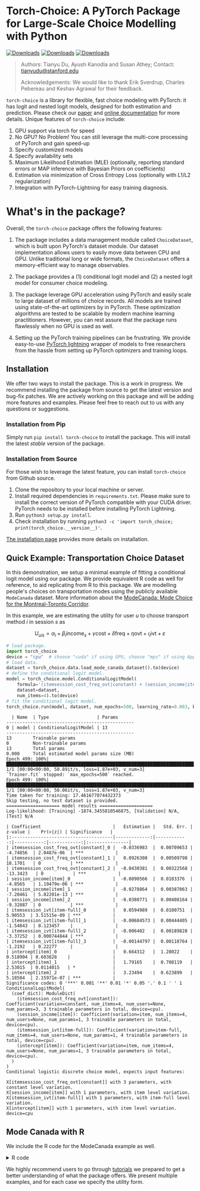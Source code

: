 # Torch-Choice: A PyTorch Package for Large-Scale Choice Modelling with Python
[![Downloads](https://static.pepy.tech/badge/torch-choice)](https://pepy.tech/project/torch-choice)
[![Downloads](https://static.pepy.tech/badge/torch-choice/month)](https://pepy.tech/project/torch-choice)
[![Downloads](https://static.pepy.tech/badge/torch-choice/week)](https://pepy.tech/project/torch-choice)

> Authors: Tianyu Du, Ayush Kanodia and Susan Athey; Contact: tianyudu@stanford.edu
>
> Acknowledgements: We would like to thank Erik Sverdrup, Charles Pebereau and Keshav Agrawal for their feedback.

`torch-choice` is a library for flexible, fast choice modeling with PyTorch: it has logit and nested logit models, designed for both estimation and prediction. Please check our [paper](https://arxiv.org/abs/2304.01906) and [online documentation](https://gsbdbi.github.io/torch-choice/) for more details.
Unique features of `torch-choice` include:
1. GPU support via torch for speed
2. No GPU? No Problem! You can still leverage the multi-core processing of PyTorch and gain speed-up
3. Specify customized models
4. Specify availability sets
5. Maximum Likelihood Estimation (MLE) (optionally, reporting standard errors or MAP inference with Bayesian Priors on coefficients)
6. Estimation via minimization of Cross Entropy Loss (optionally with L1/L2 regularization)
7. Integration with PyTorch-Lightning for easy training diagnosis.

# What's in the package?
Overall, the `torch-choice` package offers the following features:

1. The package includes a data management module called `ChoiceDataset`, which is built upon PyTorch's dataset module. Our dataset implementation allows users to easily move data between CPU and GPU. Unlike traditional long or wide formats, the `ChoiceDataset` offers a memory-efficient way to manage observables.

2. The package provides a (1) conditional logit model and (2) a nested logit model for consumer choice modeling.

3. The package leverage GPU acceleration using PyTorch and easily scale to large dataset of millions of choice records. All models are trained using state-of-the-art optimizers by in PyTorch. These optimization algorithms are tested to be scalable by modern machine learning practitioners. However, you can rest assure that the package runs flawlessly when no GPU is used as well.

4. Setting up the PyTorch training pipelines can be frustrating. We provide easy-to-use [PyTorch lightning](https://www.pytorchlightning.ai) wrapper of models to free researchers from the hassle from setting up PyTorch optimizers and training loops.


## Installation
We offer two ways to install the package. This is a work in progress. We recommend installing the package from source to get the latest version and bug-fix patches.
We are actively working on this package and will be adding more features and examples. Please feel free to reach out to us with any questions or suggestions.

### Installation from Pip
Simply run `pip install torch-choice` to install the package. This will install the latest *stable* version of the package.

### Installation from Source
For those wish to leverage the latest feature, you can install `torch-choice` from Github source.

1. Clone the repository to your local machine or server.
2. Install required dependencies in `requirements.txt`. Please make sure to install the correct version of PyTorch compatible with your CUDA driver. PyTorch needs to be installed before installing PyTorch Lightning.
3. Run `python3 setup.py install`.
4. Check installation by running `python3 -c 'import torch_choice; print(torch_choice.__version__)'`.

[The installation page](https://gsbdbi.github.io/torch-choice/install/) provides more details on installation.

## Quick Example: Transportation Choice Dataset
In this demonstration, we setup a minimal example of fitting a conditional logit model using our package. We provide equivalent R code as well for reference, to aid replicating from R to this package. We are modelling people's choices on transportation modes using the publicly available `ModeCanada` dataset.
More information about the [ModeCanada: Mode Choice for the Montreal-Toronto Corridor](https://www.rdocumentation.org/packages/mlogit/versions/1.1-1/topics/ModeCanada).

In this example, we are estimating the utility for user $u$ to choose transport method $i$ in session $s$ as

$$
U_{uis} = \alpha_i + \beta_i \text{income}_s + \gamma \text{cost} + \delta \text{freq} + \eta \text{ovt} + \iota_i \text{ivt} + \varepsilon
$$

```python
# load package.
import torch_choice
device = "cpu"  # choose "cuda" if using GPU, choose "mps" if using Apple Silicon.
# load data.
dataset = torch_choice.data.load_mode_canada_dataset().to(device)
# define the conditional logit model.
model = torch_choice.model.ConditionalLogitModel(
    formula='(itemsession_cost_freq_ovt|constant) + (session_income|item) + (itemsession_ivt|item-full) + (intercept|item)',
    dataset=dataset,
    num_items=4).to(device)
# fit the conditional logit model.
torch_choice.run(model, dataset, num_epochs=500, learning_rate=0.003, batch_size=-1, model_optimizer="LBFGS", device=device)
```
```
  | Name  | Type                  | Params
------------------------------------------------
0 | model | ConditionalLogitModel | 13
------------------------------------------------
13        Trainable params
0         Non-trainable params
13        Total params
0.000     Total estimated model params size (MB)
Epoch 499: 100%|█████████████████████████████████████████████████████████████████████████████████████████████████████████████████████████████████████████████████████████████| 1/1 [00:00<00:00, 50.89it/s, loss=1.87e+03, v_num=3]
`Trainer.fit` stopped: `max_epochs=500` reached.
Epoch 499: 100%|█████████████████████████████████████████████████████████████████████████████████████████████████████████████████████████████████████████████████████████████| 1/1 [00:00<00:00, 50.06it/s, loss=1.87e+03, v_num=3]
Time taken for training: 17.461677074432373
Skip testing, no test dataset is provided.
==================== model results ====================
Log-likelihood: [Training] -1874.3455810546875, [Validation] N/A, [Test] N/A

| Coefficient                           |   Estimation |   Std. Err. |    z-value |    Pr(>|z|) | Significance   |
|:--------------------------------------|-------------:|------------:|-----------:|------------:|:---------------|
| itemsession_cost_freq_ovt[constant]_0 |  -0.0336983  |  0.00709653 |  -4.74856  | 2.0487e-06  | ***            |
| itemsession_cost_freq_ovt[constant]_1 |   0.0926308  |  0.00509798 |  18.1701   | 0           | ***            |
| itemsession_cost_freq_ovt[constant]_2 |  -0.0430381  |  0.00322568 | -13.3423   | 0           | ***            |
| session_income[item]_0                |  -0.0890566  |  0.0183376  |  -4.8565   | 1.19479e-06 | ***            |
| session_income[item]_1                |  -0.0278864  |  0.00387063 |  -7.20461  | 5.82201e-13 | ***            |
| session_income[item]_2                |  -0.0380771  |  0.00408164 |  -9.32887  | 0           | ***            |
| itemsession_ivt[item-full]_0          |   0.0594989  |  0.0100751  |   5.90553  | 3.51515e-09 | ***            |
| itemsession_ivt[item-full]_1          |  -0.00684573 |  0.00444405 |  -1.54043  | 0.123457    |                |
| itemsession_ivt[item-full]_2          |  -0.006402   |  0.00189828 |  -3.37252  | 0.000744844 | ***            |
| itemsession_ivt[item-full]_3          |  -0.00144797 |  0.00118764 |  -1.2192   | 0.22277     |                |
| intercept[item]_0                     |   0.664312   |  1.28022    |   0.518904 | 0.603828    |                |
| intercept[item]_1                     |   1.79165    |  0.708119   |   2.53015  | 0.0114015   | *              |
| intercept[item]_2                     |   3.23494    |  0.623899   |   5.18504  | 2.15971e-07 | ***            |
Significance codes: 0 '***' 0.001 '**' 0.01 '*' 0.05 '.' 0.1 ' ' 1
ConditionalLogitModel(
  (coef_dict): ModuleDict(
    (itemsession_cost_freq_ovt[constant]): Coefficient(variation=constant, num_items=4, num_users=None, num_params=3, 3 trainable parameters in total, device=cpu).
    (session_income[item]): Coefficient(variation=item, num_items=4, num_users=None, num_params=1, 3 trainable parameters in total, device=cpu).
    (itemsession_ivt[item-full]): Coefficient(variation=item-full, num_items=4, num_users=None, num_params=1, 4 trainable parameters in total, device=cpu).
    (intercept[item]): Coefficient(variation=item, num_items=4, num_users=None, num_params=1, 3 trainable parameters in total, device=cpu).
  )
)
Conditional logistic discrete choice model, expects input features:

X[itemsession_cost_freq_ovt[constant]] with 3 parameters, with constant level variation.
X[session_income[item]] with 1 parameters, with item level variation.
X[itemsession_ivt[item-full]] with 1 parameters, with item-full level variation.
X[intercept[item]] with 1 parameters, with item level variation.
device=cpu
```


## Mode Canada with R
We include the R code for the ModeCanada example as well.
<details>
    <summary> R code </summary>
    
    ```{r}
    # load packages.
    library("mlogit")

    # load data.
    ModeCanada <- read.csv('https://raw.githubusercontent.com/gsbDBI/torch-choice/main/tutorials/public_datasets/ModeCanada.csv?token=GHSAT0AAAAAABRGHCCSNNQARRMU63W7P7F4YWYP5HA')
    ModeCanada <- select(ModeCanada, -X)
    ModeCanada$alt <- as.factor(ModeCanada$alt)

    # format data.
    MC <- dfidx(ModeCanada, subset = noalt == 4)

    # fit the data.
    ml.MC1 <- mlogit(choice ~ cost + freq + ovt | income | ivt, MC, reflevel='air')
    summary(ml.MC1)
    ```
</details>

<!-- 
## Logistic Regression and Choice Models

[Logistic Regression](https://en.wikipedia.org/wiki/Logistic_regression) models the probability that user $u$ chooses item $i$ in session $s$ by the logistic function

$$
P_{uis} = \frac{e^{\mu_{uis}}}{\Sigma_{j \in A_{us}}e^{\mu_{ujs}}}
$$

where,

$$\mu_{uis} = \alpha + \beta X + \gamma W + \dots$$

here $X$, $W$ are predictors (independent variables) for users and items respectively (these can be constant or can vary across session), and greek letters $\alpha$, $\beta$ and $\gamma$ are learned parameters. $A_{us}$ is the set of items available for user $u$ in session $s$.

When users are choosing over items, we can write utility $U_{uis}$ that user $u$ derives from item $i$ in session $s$, as

$$
U_{uis} = \mu_{uis} + \epsilon_{uis}
$$

where $\epsilon$ is an unobserved random error term.

If we assume iid extreme value type 1 errors for $\epsilon_{uis}$, this leads to the above logistic probabilities of user $u$ choosing item $i$ in session $s$, as shown by [McFadden](https://en.wikipedia.org/wiki/Choice_modelling), and as often studied in Econometrics.

# Introduction

## Package
We implement a fully flexible setup, where we allow
1. coefficients ($\alpha$, $\beta$, $\gamma$, $\dots$) to be constant, user-specific (i.e., $\alpha=\alpha_u$), item-specific (i.e., $\alpha=\alpha_i$), session-specific (i.e., $\alpha=\alpha_t$), or (session, item)-specific (i.e., $\alpha=\alpha_{ti}$). For example, specifying $\alpha$ to be item-specific is equivalent to adding an item-level fixed effect.
2. Observables ($X$, $Y$, $\dots$) to be constant, user-specific, item-specific, session-specific, or (session, item) (such as price) and (session, user) (such as income) specific as well.
3. Specifying availability sets $A_{us}$

This flexibility in coefficients and features allows for more than 20 types of additive terms to $U_{uis}$, which enables modelling rich structures.

As such, this package can be used to learn such models for
1. Parameter Estimation, as in the Transportation Choice example below
2. Prediction, as in the MNIST handwritten digits classification example below

Examples with Utility Form:
1. Transportation Choice (from the Mode Canada dataset) [(Detailed Tutorial)](https://github.com/gsbDBI/torch-choice/blob/main/tutorials/conditional_logit_model_mode_canada.ipynb)

$$
U_{uit} = \beta^0_i + \beta^{1} X^{itemsession: (cost, freq, ovt)}_{it} + \beta^2_i X^{session:income}_t + \beta^3_i X_{it}^{itemsession:ivt} + \epsilon_{uit}
$$

This is also described as a conditional logit model in Econometrics. We note the shapes/sizes of each of the components in the above model. Suppose there are U users, I items and S sessions; in this case there is one user per session, so that U = S

Then,
- $X^{itemsession: (cost, freq, ovt)}_{it}$ is a matrix of size (I x S) x (3); it has three entries for each item-session, and is like a price; its coefficient $\beta^{1}$ has constant variation and is of size (1) x (3).
- $X^{session: income}_{it}$ is a matrix which is of size (S) x (1); it has one entry for each session, and it denotes income of the user making the choice in the session. In this case, it is equivalent to $X^{usersession: income}_{it}$ since we observe a user making a decision only once; its coefficient $\beta^2_i$ has item level variation and is of size (I) x (1)
- $X_{it}^{itemsession:ivt}$ is a matrix of size (I x S) x (1); this has one entry for each item-session; it is the price; its coefficent $\beta^3_i$ has item level variation and is of size (I) x (3) -->
<!-- 
2. MNIST classification [(Upcoming Detailed Tutorial)]()

$$
U_{it} = \beta_i X^{session:pixelvalues}_{t} + \epsilon_{it}
$$

We note the shapes/sizes of each of the components in the above model. Suppose there are U users, I items and S sessions; in this case, an item is one of the 10 possible digits, so I = 10; there is one user per session, so that U=S; and each session is an image being classified.
Then,
- $X^{session:pixelvalues}_{t}$ is a matrix of size (S) x (H x W) where H x W are the dimensions of the image being classified; its coefficient $\beta_i$ has item level vartiation and is of size (I) x (1)

This is a classic problem used for exposition in Computer Science to motivate various Machine Learning models. There is no concept of a user in this setup. Our package allows for models of this nature and is fully usable for Machine Learning problems with added flexibility over [scikit-learn logistic regression](https://scikit-learn.org/stable/modules/generated/sklearn.linear_model.LogisticRegression.html)
 -->
We highly recommend users to go through [tutorials](https://github.com/gsbDBI/torch-choice/blob/main/tutorials) we prepared to get a better understanding of what the package offers. We present multiple examples, and for each case we specify the utility form.
